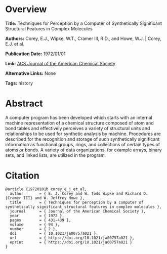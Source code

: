 # Overview
**Title:**
Techniques for Perception by a Computer of Synthetically Significant Structural Features in Complex Molecules

**Authors:**
Corey, E.J., Wipke, W.T., Cramer III, R.D., and Howe, W.J. |
Corey, E.J. et al.

**Publication Date:**
1972/01/01

**Link:**
[ACS Journal of the American Chemical Society](https://pubs.acs.org/doi/10.1021/ja00757a021)

**Alternative Links:**
None

**Tags:**
history


# Abstract
A computer program has been developed which starts with an internal machine representation of a chemical structure composed of atom and bond tables and effectively perceives a variety of structural units and relationships to be used for synthetic analysis by machine.
Procedures are described for the recognition and storage of such synthetically significant information as functional groups, rings, and collections of certain types of atoms or bonds.
A variety of data organizations, for example arrays, binary sets, and linked lists, are utilized in the program.


# Citation
```
@article {19720101b_corey_e_j_et_al,
  author       = { E. J. Corey and W. Todd Wipke and Richard D. {Cramer III} and W. Jeffrey Howe },
  title        = { Techniques for perception by a computer of synthetically significant structural features in complex molecules },
  journal      = { Journal of the American Chemical Society },
  year         = { 1972 },
  pages        = { 431-439 },
  volume       = { 94 },
  number       = { 2 },
  doi          = { 10.1021/ja00757a021 },
  url          = { https://doi.org/10.1021/ja00757a021 },
  eprint       = { https://doi.org/10.1021/ja00757a021 }
}
```
